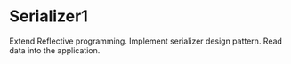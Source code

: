 # Serializer1
Extend Reflective programming. Implement serializer design pattern. Read data into the application. 
